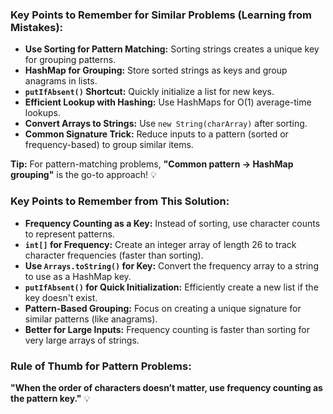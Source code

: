 ### Key Points to Remember for Similar Problems (Learning from Mistakes):  

- **Use Sorting for Pattern Matching:** Sorting strings creates a unique key for grouping patterns.  
- **HashMap for Grouping:** Store sorted strings as keys and group anagrams in lists.  
- **`putIfAbsent()` Shortcut:** Quickly initialize a list for new keys.  
- **Efficient Lookup with Hashing:** Use HashMaps for O(1) average-time lookups.  
- **Convert Arrays to Strings:** Use `new String(charArray)` after sorting.  
- **Common Signature Trick:** Reduce inputs to a pattern (sorted or frequency-based) to group similar items.  

**Tip:** For pattern-matching problems, **"Common pattern → HashMap grouping"** is the go-to approach! 💡


### Key Points to Remember from This Solution:  

- **Frequency Counting as a Key:** Instead of sorting, use character counts to represent patterns.  
- **`int[]` for Frequency:** Create an integer array of length 26 to track character frequencies (faster than sorting).  
- **Use `Arrays.toString()` for Key:** Convert the frequency array to a string to use as a HashMap key.  
- **`putIfAbsent()` for Quick Initialization:** Efficiently create a new list if the key doesn't exist.  
- **Pattern-Based Grouping:** Focus on creating a unique signature for similar patterns (like anagrams).  
- **Better for Large Inputs:** Frequency counting is faster than sorting for very large arrays of strings.  

### **Rule of Thumb for Pattern Problems:**  
**"When the order of characters doesn’t matter, use frequency counting as the pattern key."** 💡
